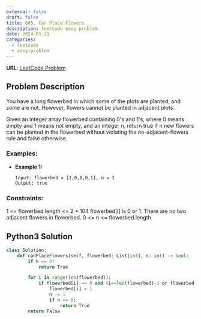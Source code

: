 ```yaml
---
external: false
draft: false
title: 605. Can Place Flowers
description: leetcode easy problem
date: 2024-01-21
categories:
  - leetcode
  - easy-problem
---
```


**URL**: [LeetCode Problem](https://leetcode.com/problems/can-place-flowers/description/)

## Problem Description

You have a long flowerbed in which some of the plots are planted, and some are not. However, flowers cannot be planted in adjacent plots.

Given an integer array flowerbed containing 0's and 1's, where 0 means empty and 1 means not empty, and an integer n, return true if n new flowers can be planted in the flowerbed without violating the no-adjacent-flowers rule and false otherwise.

### Examples:

- **Example 1:**

  ```plaintext
  Input: flowerbed = [1,0,0,0,1], n = 1
  Output: true
  ```

### Constraints:

1 <= flowerbed.length <= 2 \* 104
flowerbed[i] is 0 or 1.
There are no two adjacent flowers in flowerbed.
0 <= n <= flowerbed.length

## Python3 Solution

```python
class Solution:
    def canPlaceFlowers(self, flowerbed: List[int], n: int) -> bool:
        if n == 0:
            return True

        for i in range(len(flowerbed)):
            if flowerbed[i] == 0 and (i==len(flowerbed)-1 or flowerbed[i+1] == 0) and (i == 0 or flowerbed[i-1] == 0):
                flowerbed[i] = 1
                n -= 1
                if n == 0:
                    return True
        return False
```

